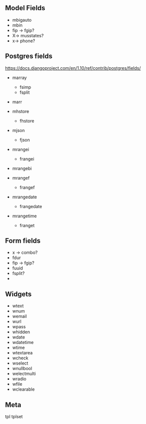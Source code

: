 ## Model Fields

* mbigauto
* mbin
* fip -> fgip?
* X-> musstates?
* x-> phone?

## Postgres fields
https://docs.djangoproject.com/en/1.10/ref/contrib/postgres/fields/

* marray
    * fsimp
    * fsplit
    
* marr
* mhstore
    * fhstore
* mjson
    * fjson
* mrangei
    * frangei
* mrangebi
* mrangef
    * frangef
* mrangedate
    * frangedate
* mrangetime
    * franget

## Form fields

* x -> combo?
* fdur
* fip -> fgip?
* fuuid
* fsplit?
*

## Widgets

* wtext
* wnum
* wemail
* wurl
* wpass
* whidden
* wdate
* wdatetime
* wtime
* wtextarea
* wcheck
* wselect
* wnullbool
* welectmulti
* wradio
* wfile
* wclearable

## Meta

tpl
tplset